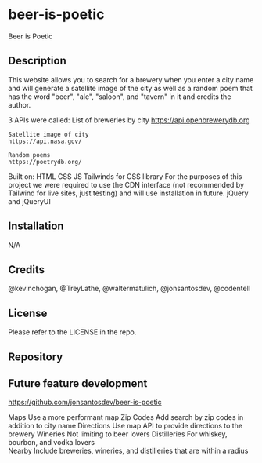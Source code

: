 # beer-is-poetic
Beer is Poetic

## Description

This website allows you to search for a brewery when you enter a city name and will generate a satellite image of the city as well as a random poem that has the word "beer", "ale", "saloon", and "tavern" in it and credits the author.

3 APIs were called:
    List of breweries by city
    https://api.openbrewerydb.org

    Satellite image of city
    https://api.nasa.gov/

    Random poems
    https://poetrydb.org/

Built on: 
    HTML 
    CSS 
    JS
Tailwinds for CSS library
    For the purposes of this project we were required to use the CDN interface (not recommended by Tailwind for live sites, just testing) and will use installation in future.
jQuery and jQueryUI


## Installation

N/A


## Credits

@kevinchogan, @TreyLathe, @waltermatulich, @jonsantosdev, @codentell

## License

Please refer to the LICENSE in the repo.

## Repository



## Future feature development
https://github.com/jonsantosdev/beer-is-poetic

Maps
    Use a more performant map
Zip Codes
    Add search by zip codes in addition to city name
Directions
    Use map API to provide directions to the brewery
Wineries
    Not limiting to beer lovers
Distilleries
    For whiskey, bourbon, and vodka lovers    
Nearby
    Include breweries, wineries, and distilleries that are within a radius
